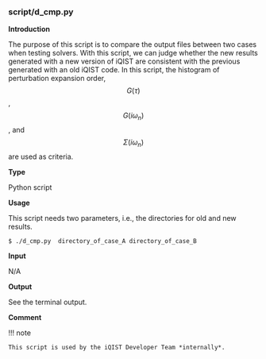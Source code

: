 ### script/d_cmp.py

**Introduction**

The purpose of this script is to compare the output files between two cases when testing solvers. With this script, we can judge whether the new results generated with a new version of iQIST are consistent with the previous generated with an old iQIST code. In this script, the histogram of perturbation expansion order, $$G(\tau)$$, $$G(i\omega_n)$$, and  $$\Sigma(i\omega_n)$$ are used as criteria.

**Type**

Python script

**Usage**

This script needs two parameters, i.e., the directories for old and new results.

```
$ ./d_cmp.py  directory_of_case_A directory_of_case_B
```

**Input**

N/A

**Output**

See the terminal output.

**Comment**

!!! note

    This script is used by the iQIST Developer Team *internally*.
